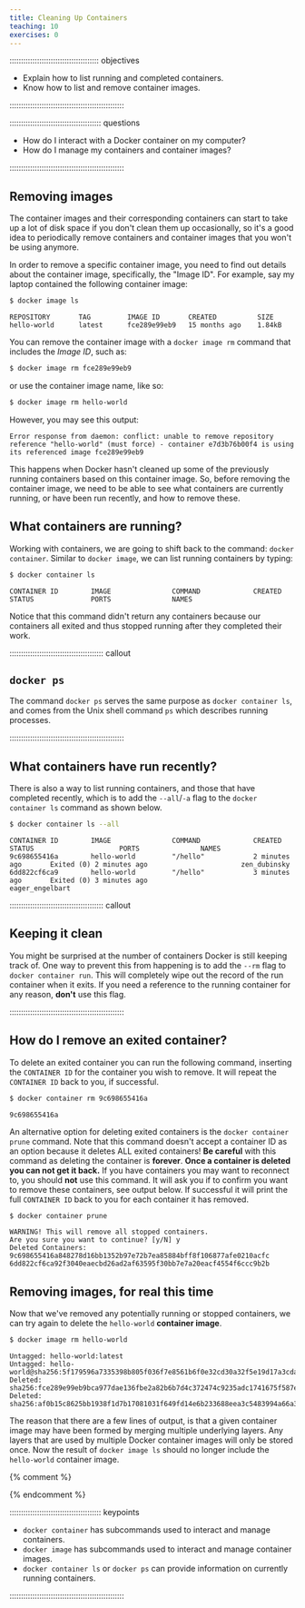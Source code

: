 ```yaml
---
title: Cleaning Up Containers
teaching: 10
exercises: 0
---
```


::::::::::::::::::::::::::::::::::::::: objectives

- Explain how to list running and completed containers.
- Know how to list and remove container images.

::::::::::::::::::::::::::::::::::::::::::::::::::

:::::::::::::::::::::::::::::::::::::::: questions

- How do I interact with a Docker container on my computer?
- How do I manage my containers and container images?

::::::::::::::::::::::::::::::::::::::::::::::::::

## Removing images

The container images and their corresponding containers can start to take up a lot of disk space if you don't clean them up occasionally, so it's a good idea to periodically remove containers and container images that you won't be using anymore.

In order to remove a specific container image, you need to find out details about the container image,
specifically, the "Image ID". For example, say my laptop contained the following container image:

```bash
$ docker image ls
```

```output
REPOSITORY       TAG         IMAGE ID       CREATED          SIZE
hello-world      latest      fce289e99eb9   15 months ago    1.84kB
```

You can remove the container image with a `docker image rm` command that includes the *Image ID*, such as:

```bash
$ docker image rm fce289e99eb9
```

or use the container image name, like so:

```bash
$ docker image rm hello-world
```

However, you may see this output:

```output
Error response from daemon: conflict: unable to remove repository reference "hello-world" (must force) - container e7d3b76b00f4 is using its referenced image fce289e99eb9
```

This happens when Docker hasn't cleaned up some of the previously running containers
based on this container image. So, before removing the container image, we need to be able
to see what containers are currently running, or have been run recently, and how
to remove these.

## What containers are running?

Working with containers, we are going to shift back to the command: `docker container`.  Similar to `docker image`, we can list running containers by typing:

```bash
$ docker container ls
```

```output
CONTAINER ID        IMAGE               COMMAND             CREATED             STATUS              PORTS               NAMES
```

Notice that this command didn't return any containers because our containers all exited and thus stopped running after they completed their work.

:::::::::::::::::::::::::::::::::::::::::  callout

## `docker ps`

The command `docker ps` serves the same purpose as `docker container ls`, and comes
from the Unix shell command `ps` which describes running processes.


::::::::::::::::::::::::::::::::::::::::::::::::::

## What containers have run recently?

There is also a way to list running containers, and those that have completed recently, which is to add the `--all`/`-a` flag to the `docker container ls` command as shown below.

```bash
$ docker container ls --all
```

```output
CONTAINER ID        IMAGE               COMMAND             CREATED             STATUS                     PORTS               NAMES
9c698655416a        hello-world         "/hello"            2 minutes ago       Exited (0) 2 minutes ago                       zen_dubinsky
6dd822cf6ca9        hello-world         "/hello"            3 minutes ago       Exited (0) 3 minutes ago                       eager_engelbart
```

:::::::::::::::::::::::::::::::::::::::::  callout

## Keeping it clean

You might be surprised at the number of containers Docker is still keeping track of.
One way to prevent this from happening is to add the `--rm` flag to `docker container run`. This
will completely wipe out the record of the run container when it exits. If you need
a reference to the running container for any reason, **don't** use this flag.


::::::::::::::::::::::::::::::::::::::::::::::::::

## How do I remove an exited container?

To delete an exited container you can run the following command, inserting the `CONTAINER ID` for the container you wish to remove.
It will repeat the `CONTAINER ID` back to you, if successful.

```bash
$ docker container rm 9c698655416a
```

```output
9c698655416a
```

An alternative option for deleting exited containers is the `docker container prune` command. Note that this command doesn't accept a container ID as an
option because it deletes ALL exited containers!
**Be careful** with this command as deleting the container is **forever**.
**Once a container is deleted you can not get it back.**
If you have containers you may want to reconnect to, you should **not** use this command.
It will ask you if to confirm you want to remove these containers, see output below.
If successful it will print the full `CONTAINER ID` back to you for each container it has
removed.

```bash
$ docker container prune
```

```output
WARNING! This will remove all stopped containers.
Are you sure you want to continue? [y/N] y
Deleted Containers:
9c698655416a848278d16bb1352b97e72b7ea85884bff8f106877afe0210acfc
6dd822cf6ca92f3040eaecbd26ad2af63595f30bb7e7a20eacf4554f6ccc9b2b
```

## Removing images, for real this time

Now that we've removed any potentially running or stopped containers, we can try again to
delete the `hello-world` **container image**.

```bash
$ docker image rm hello-world
```

```output
Untagged: hello-world:latest
Untagged: hello-world@sha256:5f179596a7335398b805f036f7e8561b6f0e32cd30a32f5e19d17a3cda6cc33d
Deleted: sha256:fce289e99eb9bca977dae136fbe2a82b6b7d4c372474c9235adc1741675f587e
Deleted: sha256:af0b15c8625bb1938f1d7b17081031f649fd14e6b233688eea3c5483994a66a3
```

The reason that there are a few lines of output, is that a given container image may have been formed by merging multiple underlying layers.
Any layers that are used by multiple Docker container images will only be stored once.
Now the result of `docker image ls` should no longer include the `hello-world` container image.



{% comment %}

<!--  LocalWords:  keypoints amd64 fce289e99eb9 zen_dubinsky links.md
 -->

<!--  LocalWords:  eager_engelbart endcomment
 -->

{% endcomment %}

:::::::::::::::::::::::::::::::::::::::: keypoints

- `docker container` has subcommands used to interact and manage containers.
- `docker image` has subcommands used to interact and manage container images.
- `docker container ls` or `docker ps` can provide information on currently running containers.

::::::::::::::::::::::::::::::::::::::::::::::::::



